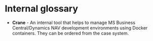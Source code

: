 # Internal glossary

- **Crane** - An internal tool that helps to manage MS Business Central/Dynamics NAV development environments using Docker containers. They can be ordered from the case system.